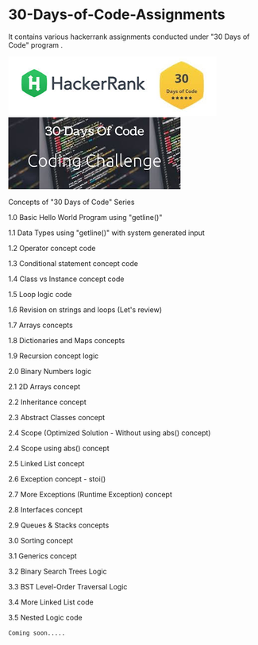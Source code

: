 # 30-Days-of-Code-Assignments
It contains various hackerrank assignments conducted under "30 Days of Code" program  . 

![GitHub Logo](https://github.com/shubhamrajput0369/30-Days-of-Code-Assignments/blob/main/Image%201.jpg)
![GitHub Logo](https://github.com/shubhamrajput0369/30-Days-of-Code-Assignments/blob/main/Image%202.jpg)

Concepts of "30 Days of Code" Series

1.0 Basic Hello World Program using "getline()"

1.1 Data Types using "getline()" with system generated input

1.2 Operator concept code

1.3 Conditional statement concept code

1.4 Class vs Instance concept code

1.5 Loop logic code

1.6 Revision on strings and loops (Let's review)

1.7 Arrays concepts

1.8 Dictionaries and Maps concepts

1.9 Recursion concept logic

2.0 Binary Numbers logic

2.1 2D Arrays concept

2.2 Inheritance concept

2.3 Abstract Classes concept

2.4 Scope (Optimized Solution - Without using abs() concept)

2.4 Scope using abs() concept

2.5 Linked List concept

2.6 Exception concept - stoi()

2.7 More Exceptions (Runtime Exception) concept 

2.8 Interfaces concept

2.9 Queues & Stacks concepts

3.0 Sorting concept

3.1 Generics concept

3.2 Binary Search Trees Logic

3.3 BST Level-Order Traversal Logic

3.4 More Linked List code

3.5 Nested Logic code


    Coming soon.....
